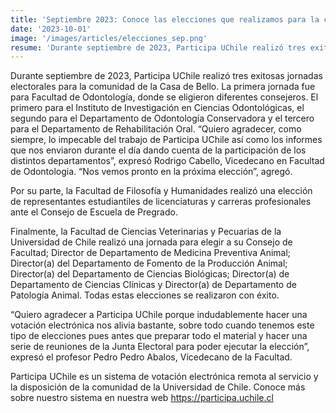```yaml
---
title: 'Septiembre 2023: Conoce las elecciones que realizamos para la comunidad de la Casa de Bello'
date: '2023-10-01'
image: '/images/articles/elecciones_sep.png'
resume: 'Durante septiembre de 2023, Participa UChile realizó tres exitosas jornadas electorales para la comunidad de la Casa de Bello. La primera jornada fue para Facultad de Odontología, donde se eligieron diferentes consejeros.'
---
```

Durante septiembre de 2023, Participa UChile realizó tres exitosas jornadas electorales para la comunidad de la Casa de Bello. La primera jornada fue para Facultad de Odontología, donde se eligieron diferentes consejeros.  El primero para el Instituto de Investigación en Ciencias Odontológicas, el segundo para el  Departamento de Odontología Conservadora y el tercero para el Departamento de Rehabilitación Oral. “Quiero agradecer, como siempre, lo impecable del trabajo de Participa UChile así como los informes que nos enviaron durante el día dando cuenta de la participación de los distintos departamentos”, expresó Rodrigo Cabello, Vicedecano en Facultad de Odontologia. “Nos vemos pronto en la próxima elección”, agregó. 

Por su parte, la Facultad de Filosofía y Humanidades realizó una elección de representantes estudiantiles de licenciaturas y carreras profesionales ante el Consejo de Escuela de Pregrado. 

Finalmente, la Facultad de Ciencias Veterinarias y Pecuarias de la Universidad de Chile realizó una jornada para  elegir a su Consejo de Facultad; Director de Departamento de Medicina Preventiva Animal; Director(a) del Departamento de Fomento de la Producción Animal; Director(a) del Departamento de Ciencias Biológicas; Director(a) de Departamento de Ciencias Clínicas y  Director(a) de Departamento de Patología Animal. Todas estas elecciones se realizaron con éxito. 

“Quiero agradecer a Participa UChile porque indudablemente hacer una votación electrónica nos alivia bastante, sobre todo cuando tenemos este tipo de elecciones pues antes que preparar todo el material y hacer una serie de reuniones de la Junta Electoral para poder ejecutar la elección”, expresó el profesor Pedro Pedro Abalos, Vicedecano de la Facultad. 

Participa UChile es un sistema de votación electrónica remota al servicio y la disposición de la comunidad de la Universidad de Chile. Conoce más sobre nuestro sistema en nuestra web https://participa.uchile.cl
